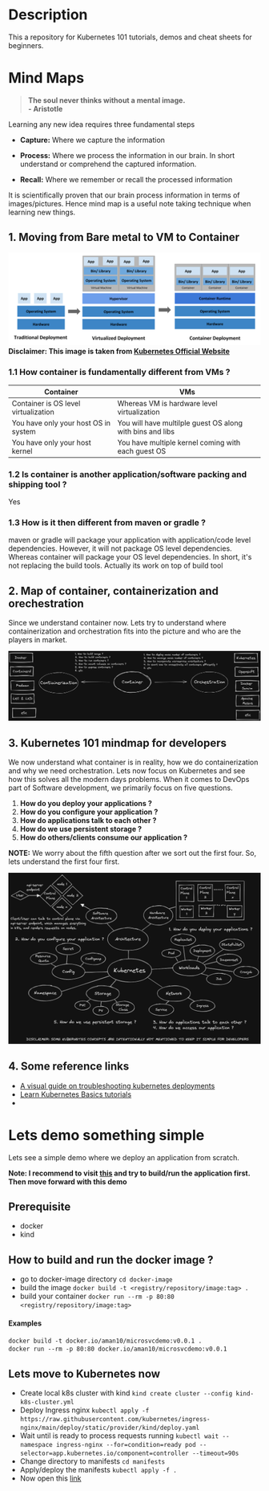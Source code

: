 # Description
This a repository for Kubernetes 101 tutorials, demos and cheat sheets for beginners.

# Mind Maps
> **The soul never thinks without a mental image.**  
> **- Aristotle**

Learning any new idea requires three fundamental steps
- **Capture:** Where we capture the information
- **Process:** Where we process the information in our brain. In short understand or comprehend the captured information.

- **Recall:** Where we remember or recall the processed information

It is scientifically proven that our brain process information in terms of images/pictures. Hence mind map is a useful note taking technique when learning new things.

## 1. Moving from Bare metal to VM to Container
![k8s 101](diagrams/container_evolution.svg)
**Disclaimer: This image is taken from [Kubernetes Official Website](https://kubernetes.io/docs/concepts/overview/)**

### 1.1 How container is fundamentally different from VMs ?
| Container                            | VMs                                                       |
|--------------------------------------|-----------------------------------------------------------|
| Container is OS level virtualization | Whereas VM is hardware level virtualization               |
| You have only your host OS in system | You will have multilple guest OS along with bins and libs |
| You have only your host kernel       | You have multiple kernel coming with each guest OS        |
### 1.2 Is container is another application/software packing and shipping tool ?
Yes
### 1.3 How is it then different from maven or gradle ?
maven or gradle will package your application with application/code level dependencies. However, it will not package OS level dependencies. Whereas container will package your OS level dependencies.
In short, it's not replacing the build tools. Actually its work on top of build tool
## 2. Map of container, containerization and orechestration
Since we understand container now. Lets try to understand where containerization and orchestration fits into the picture and who are the players in market.

![k8s 101](diagrams/k8s-101.excalidraw.png)
## 3. Kubernetes 101 mindmap for developers
We now understand what container is in reality, how we do containerization and why we need orchestration. Lets now focus on Kubernetes and see how this solves all the modern days problems.
When it comes to DevOps part of Software development, we primarily focus on five questions.
1. **How do you deploy your applications ?** 
2. **How do you configure your application ?**
3. **How do applications talk to each other ?**
4. **How do we use persistent storage ?** 
5. **How do others/clients consume our application ?**


**NOTE:** We worry about the fifth question after we sort out the first four. So, lets understand the first four first.

![k8s 102](diagrams/k8s-102.excalidraw.png)

## 4. Some reference links
- [A visual guide on troubleshooting kubernetes deployments](https://learnk8s.io/a/a-visual-guide-on-troubleshooting-kubernetes-deployments/troubleshooting-kubernetes.en_en.v3.pdf)
- [Learn Kubernetes Basics tutorials](https://kubernetes.io/docs/tutorials/kubernetes-basics/)
- 

# Lets demo something simple
Lets see a simple demo where we deploy an application from scratch.

**Note: I recommend to visit [this](https://github.com/amansharif/microservice-demo) and try to build/run the application first. Then move forward with this demo**
## Prerequisite
- docker
- kind
## How to build and run the docker image ?
- go to docker-image directory ```cd docker-image```
- build the image ```docker build -t <registry/repository/image:tag> .```
- build your container ```docker run --rm -p 80:80 <registry/repository/image:tag>```

#### Examples
```
docker build -t docker.io/aman10/microsvcdemo:v0.0.1 .
docker run --rm -p 80:80 docker.io/aman10/microsvcdemo:v0.0.1
```
## Lets move to Kubernetes now
- Create local k8s cluster with kind ```kind create cluster --config kind-k8s-cluster.yml```
- Deploy Ingress nginx ```kubectl apply -f https://raw.githubusercontent.com/kubernetes/ingress-nginx/main/deploy/static/provider/kind/deploy.yaml```
- Wait until is ready to process requests running ```kubectl wait --namespace ingress-nginx --for=condition=ready pod --selector=app.kubernetes.io/component=controller --timeout=90s```
- Change directory to manifests ```cd manifests```
- Apply/deploy the manifests ```kubectl apply -f .```
- Now open this [link](http://localhost/)
